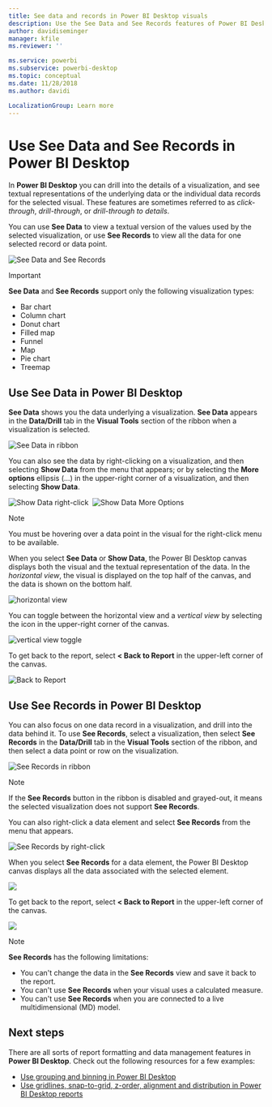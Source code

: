 ```yaml
---
title: See data and records in Power BI Desktop visuals
description: Use the See Data and See Records features of Power BI Desktop to drill into details
author: davidiseminger
manager: kfile
ms.reviewer: ''

ms.service: powerbi
ms.subservice: powerbi-desktop
ms.topic: conceptual
ms.date: 11/28/2018
ms.author: davidi

LocalizationGroup: Learn more
---
```

# Use See Data and See Records in Power BI Desktop
In **Power BI Desktop** you can drill into the details of a visualization, and see textual representations of the underlying data or the individual data records for the selected visual. These features are sometimes referred to as *click-through*, *drill-through*, or *drill-through to details*.

You can use **See Data** to view a textual version of the values used by the selected visualization, or use **See Records** to view all the data for one selected record or data point. 

![See Data and See Records](media/desktop-see-data-see-records/see-data-record.png)

>[!IMPORTANT]
>**See Data** and **See Records** support only the following visualization types:
>  - Bar chart
>  - Column chart
>  - Donut chart
>  - Filled map
>  - Funnel
>  - Map
>  - Pie chart
>  - Treemap

## Use See Data in Power BI Desktop

**See Data** shows you the data underlying a visualization. **See Data** appears in the **Data/Drill** tab in the **Visual Tools** section of the ribbon when a visualization is selected.

![See Data in ribbon](media/desktop-see-data-see-records/see-data1.png)

You can also see the data by right-clicking on a visualization, and then selecting **Show Data** from the menu that appears; or by selecting the **More options** ellipsis (...) in the upper-right corner of a visualization, and then selecting **Show Data**.

![Show Data right-click](media/desktop-see-data-see-records/see-data2.png)&nbsp;&nbsp;![Show Data More Options](media/desktop-see-data-see-records/see-data3.png)

> [!NOTE]
> You must be hovering over a data point in the visual for the right-click menu to be available.

When you select **See Data** or **Show Data**, the Power BI Desktop canvas displays both the visual and the textual representation of the data. In the *horizontal view*, the visual is displayed on the top half of the canvas, and the data is shown on the bottom half. 

![horizontal view](media/desktop-see-data-see-records/see-data4a.png)

You can toggle between the horizontal view and a *vertical view* by selecting the icon in the upper-right corner of the canvas.

![vertical view toggle](media/desktop-see-data-see-records/see-data4.png)

To get back to the report, select **< Back to Report** in the upper-left corner of the canvas.

![Back to Report](media/desktop-see-data-see-records/see-data5.png)

## Use See Records in Power BI Desktop

You can also focus on one data record in a visualization, and drill into the data behind it. To use **See Records**, select a visualization, then select **See Records** in the **Data/Drill** tab in the **Visual Tools** section of the ribbon, and then select a data point or row on the visualization. 

![See Records in ribbon](media/desktop-see-data-see-records/see-record1.png)

> [!NOTE]
> If the **See Records** button in the ribbon is disabled and grayed-out, it means the selected visualization does not support **See Records**.

You can also right-click a data element and select **See Records** from the menu that appears.

![See Records by right-click](media/desktop-see-data-see-records/see-record2.png)

When you select **See Records** for a data element, the Power BI Desktop canvas displays all the data associated with the selected element. 

![](media/desktop-see-data-see-records/see-record3.png)

To get back to the report, select **< Back to Report** in the upper-left corner of the canvas.

![](media/desktop-see-data-see-records/see-record4.png)

> [!NOTE]
>**See Records** has the following limitations:
> - You can't change the data in the **See Records** view and save it back to the report.
> - You can't use **See Records** when your visual uses a calculated measure.
> - You can't use **See Records** when you are connected to a live multidimensional (MD) model.

## Next steps
There are all sorts of report formatting and data management features in **Power BI Desktop**. Check out the following resources for a few examples:

* [Use grouping and binning in Power BI Desktop](desktop-grouping-and-binning.md)
* [Use gridlines, snap-to-grid, z-order, alignment and distribution in Power BI Desktop reports](desktop-gridlines-snap-to-grid.md)

